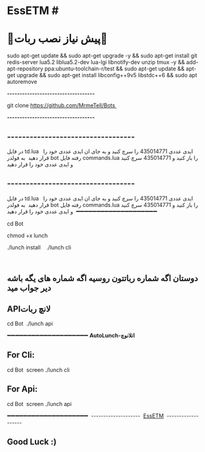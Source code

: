 # **EssETM** # 

# **🔻پیش نیاز نصب ربات🔻** 

sudo apt-get update && sudo apt-get upgrade -y && sudo apt-get install git redis-server lua5.2 liblua5.2-dev lua-lgi libnotify-dev unzip tmux -y && add-apt-repository ppa:ubuntu-toolchain-r/test && sudo apt-get update && apt-get upgrade && sudo apt-get install libconfig++9v5 libstdc++6 && sudo apt autoremove 

**-----------------------------------**

git clone https://github.com/MrmeTell/Bots 

**-----------------------------------**
## ----------------------------------
در فایل td.lua   ایدی عددی 435014771 را سرچ کنید و به جای ان ایدی عددی خود را قرار دهید 
به فولدر bot رفته فایل commands.lua را باز کنید و 435014771 سرچ کنید و ایدی عددی خود را قرار دهید 
## ----------------------------------
در فایل td.lua   ایدی عددی 435014771 را سرچ کنید و به جای ان ایدی عددی خود را قرار دهید 
به فولدر bot رفته فایل commands.lua را باز کنید و 435014771 سرچ کنید و ایدی عددی خود را قرار دهید 
**➖➖➖➖➖➖➖➖➖➖➖➖➖➖➖➖➖➖➖➖**

cd Bot 

chmod +x lunch 

./lunch install 
 
./lunch cli 

  
## دوستان اگه شماره رباتتون روسیه اگه شماره های یگه باشه دیر جواب مید

## APIلانچ ربات

cd Bot 
./lunch api 

**➖➖➖➖➖➖➖➖➖➖➖➖➖➖➖➖➖➖➖➖**
 **AutoLunch-اتلانوچ** 

## For Cli: 

cd Bot 
screen ./lunch cli 

## For Api: 

cd Bot 
screen ./lunch api 

**➖➖➖➖➖➖➖➖➖➖➖➖➖➖➖➖➖➖➖➖** 
-------------------- 
[EssETM](https://telegram.me/EsseTM) 
------------------- 
 
## Good Luck :)
